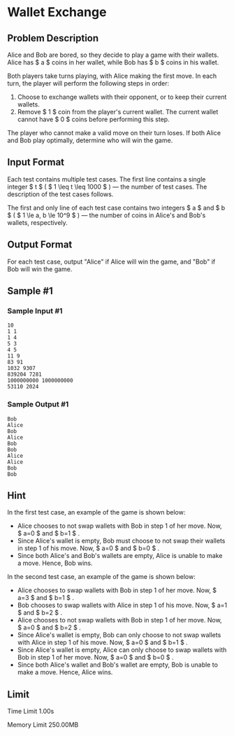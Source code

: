 # Wallet Exchange

## Problem Description

Alice and Bob are bored, so they decide to play a game with their wallets. Alice has $ a $ coins in her wallet, while Bob has $ b $ coins in his wallet.

Both players take turns playing, with Alice making the first move. In each turn, the player will perform the following steps in order:

1. Choose to exchange wallets with their opponent, or to keep their current wallets.
2. Remove $ 1 $ coin from the player's current wallet. The current wallet cannot have $ 0 $ coins before performing this step.

The player who cannot make a valid move on their turn loses. If both Alice and Bob play optimally, determine who will win the game.

## Input Format

Each test contains multiple test cases. The first line contains a single integer $ t $ ( $ 1 \leq t \leq 1000 $ ) — the number of test cases. The description of the test cases follows.

The first and only line of each test case contains two integers $ a $ and $ b $ ( $ 1 \le a, b \le 10^9 $ ) — the number of coins in Alice's and Bob's wallets, respectively.

## Output Format

For each test case, output "Alice" if Alice will win the game, and "Bob" if Bob will win the game.

## Sample #1

### Sample Input #1

```
10
1 1
1 4
5 3
4 5
11 9
83 91
1032 9307
839204 7281
1000000000 1000000000
53110 2024
```

### Sample Output #1

```
Bob
Alice
Bob
Alice
Bob
Bob
Alice
Alice
Bob
Bob
```

## Hint

In the first test case, an example of the game is shown below:

- Alice chooses to not swap wallets with Bob in step 1 of her move. Now, $ a=0 $ and $ b=1 $ .
- Since Alice's wallet is empty, Bob must choose to not swap their wallets in step 1 of his move. Now, $ a=0 $ and $ b=0 $ .
- Since both Alice's and Bob's wallets are empty, Alice is unable to make a move. Hence, Bob wins.

In the second test case, an example of the game is shown below:

- Alice chooses to swap wallets with Bob in step 1 of her move. Now, $ a=3 $ and $ b=1 $ .
- Bob chooses to swap wallets with Alice in step 1 of his move. Now, $ a=1 $ and $ b=2 $ .
- Alice chooses to not swap wallets with Bob in step 1 of her move. Now, $ a=0 $ and $ b=2 $ .
- Since Alice's wallet is empty, Bob can only choose to not swap wallets with Alice in step 1 of his move. Now, $ a=0 $ and $ b=1 $ .
- Since Alice's wallet is empty, Alice can only choose to swap wallets with Bob in step 1 of her move. Now, $ a=0 $ and $ b=0 $ .
- Since both Alice's wallet and Bob's wallet are empty, Bob is unable to make a move. Hence, Alice wins.

## Limit



Time Limit
1.00s

Memory Limit
250.00MB